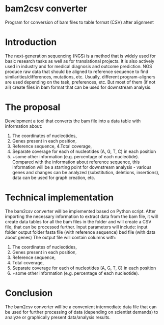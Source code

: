 # bam2csv converter 
Program for conversion of bam files to table format (CSV) after alignment
# Introduction
The next-generation sequencing (NGS) is a method that is widely used for basic research tasks as well as for translational projects. It is also actively used in industry and for medical diagnosis and outcome prediction. NGS produce raw data that should be aligned to reference sequence to find similarities/differences, mutations, etc. Usually, different program-aligners are used depending on the task, preferences, etc. But most of them (if not all) create files in bam format that can be used for downstream analysis.
# The proposal
Development a tool that converts the bam file into a data table with information about:
  1. The coordinates of nucleotides, 
  2. Genes present in each position, 
  3. Reference sequence, 
  4.Total coverage, 
  5. Separate coverage for each of nucleotides (A, G, T, C) in each position
  6. +some other information (e.g. percentage of each nucleotide). 
  Compared with the information about reference sequence, this information will be a starting point for downstream analysis - various genes and changes can be analyzed (substitution, deletions, insertions), data can be used for graph creation, etc.

# Technical implementation
The bam2csv converter will be implemented based on Python script. After importing the necessary information to extract data from the bam file, it will create data tables for all the bam files in the folder and will create a CSV file, that can be processed further. 
Input parameters will include:
input folder
output folder
fasta file (with reference sequence)
bed file (with data about genes)
The output file will contain columns with:
  1. The coordinates of nucleotides, 
  2. Genes present in each position, 
  3. Reference sequence, 
  4. Total coverage, 
  5. Separate coverage for each of nucleotides (A, G, T, C) in each position
  6. +some other information (e.g. percentage of each nucleotide). 
# Conclusion 
The bam2csv converter will be a convenient intermediate data file that can be used for further processing of data (depending on scientist demands) to analyze or graphically present data/analysis results.
